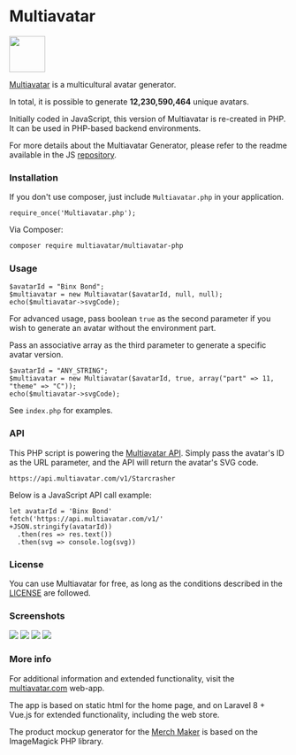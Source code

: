 # Multiavatar #

<img src="https://raw.githubusercontent.com/multiavatar/Multiavatar/main/logo.png?v=001" width="65">

[Multiavatar](https://multiavatar.com) is a multicultural avatar generator.

In total, it is possible to generate **12,230,590,464** unique avatars.

Initially coded in JavaScript, this version of Multiavatar is re-created in PHP. It can be used in PHP-based backend environments.

For more details about the Multiavatar Generator, please refer to the readme available in the JS [repository](https://github.com/multiavatar/Multiavatar).


### Installation ###

If you don't use composer, just include `Multiavatar.php` in your application.

```
require_once('Multiavatar.php');
```

Via Composer:

```bash
composer require multiavatar/multiavatar-php
```


### Usage ###

```
$avatarId = "Binx Bond";
$multiavatar = new Multiavatar($avatarId, null, null);
echo($multiavatar->svgCode);
```

For advanced usage, pass boolean `true` as the second parameter if you wish to generate an avatar without the environment part.

Pass an associative array as the third parameter to generate a specific avatar version.

```
$avatarId = "ANY_STRING";
$multiavatar = new Multiavatar($avatarId, true, array("part" => 11, "theme" => "C"));
echo($multiavatar->svgCode);
```

See `index.php` for examples.


### API ###

This PHP script is powering the [Multiavatar API](https://api.multiavatar.com). Simply pass the avatar's ID as the URL parameter, and the API will return the avatar's SVG code.

```
https://api.multiavatar.com/v1/Starcrasher
```

Below is a JavaScript API call example:

```
let avatarId = 'Binx Bond'
fetch('https://api.multiavatar.com/v1/'
+JSON.stringify(avatarId))
  .then(res => res.text())
  .then(svg => console.log(svg))
```


### License ###

You can use Multiavatar for free, as long as the conditions described in the [LICENSE](https://multiavatar.com/license) are followed.


### Screenshots ###

<img src="https://multiavatar.com/press/img/screenshots/screenshot-02.png?v=001">

<img src="https://multiavatar.com/press/img/screenshots/screenshot-03.png?v=001">

<img src="https://multiavatar.com/press/img/screenshots/screenshot-09.png?v=001">

<img src="https://multiavatar.com/press/img/screenshots/screenshot-10.png?v=001">


### More info ###

For additional information and extended functionality, visit the [multiavatar.com](https://multiavatar.com) web-app.

The app is based on static html for the home page, and on Laravel 8 + Vue.js for extended functionality, including the web store.

The product mockup generator for the [Merch Maker](https://multiavatar.com/merch-maker) is based on the ImageMagick PHP library.